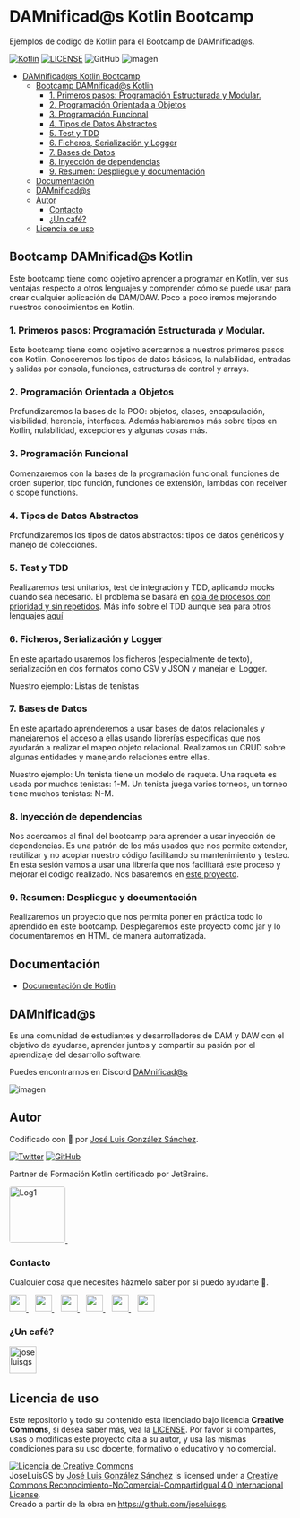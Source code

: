 # DAMnificad@s Kotlin Bootcamp

Ejemplos de código de Kotlin para el Bootcamp de DAMnificad@s.

[![Kotlin](https://img.shields.io/badge/Code-Kotlin-blueviolet)](https://kotlinlang.org/)
[![LICENSE](https://img.shields.io/badge/Lisence-CC-%23e64545)](https://joseluisgs.github.io/docs/license/)
![GitHub](https://img.shields.io/github/last-commit/joseluisgs/Kotlin-Bootcamp-DAMnificados)
![imagen](https://repository-images.githubusercontent.com/3432266/7e79bf80-7aa6-11eb-9cbd-d7bda7eaf1aa)

- [DAMnificad@s Kotlin Bootcamp](#damnificads-kotlin-bootcamp)
  - [Bootcamp DAMnificad@s Kotlin](#bootcamp-damnificads-kotlin)
    - [1. Primeros pasos: Programación Estructurada y Modular.](#1-primeros-pasos-programación-estructurada-y-modular)
    - [2. Programación Orientada a Objetos](#2-programación-orientada-a-objetos)
    - [3. Programación Funcional](#3-programación-funcional)
    - [4. Tipos de Datos Abstractos](#4-tipos-de-datos-abstractos)
    - [5. Test y TDD](#5-test-y-tdd)
    - [6. Ficheros, Serialización y Logger](#6-ficheros-serialización-y-logger)
    - [7. Bases de Datos](#7-bases-de-datos)
    - [8. Inyección de dependencias](#8-inyección-de-dependencias)
    - [9. Resumen: Despliegue y documentación](#9-resumen-despliegue-y-documentación)
  - [Documentación](#documentación)
  - [DAMnificad@s](#damnificads)
  - [Autor](#autor)
    - [Contacto](#contacto)
    - [¿Un café?](#un-café)
  - [Licencia de uso](#licencia-de-uso)

## Bootcamp DAMnificad@s Kotlin
Este bootcamp tiene como objetivo aprender a programar en Kotlin, ver sus ventajas respecto a otros lenguajes y comprender cómo se puede usar para crear cualquier aplicación de DAM/DAW. Poco a poco iremos mejorando nuestros conocimientos en Kotlin.

### 1. Primeros pasos: Programación Estructurada y Modular.
Este bootcamp tiene como objetivo acercarnos a nuestros primeros pasos con Kotlin. Conoceremos los tipos de datos básicos, la nulabilidad, entradas y salidas por consola, funciones, estructuras de control y arrays.

### 2. Programación Orientada a Objetos
Profundizaremos la bases de la POO: objetos, clases, encapsulación, visibilidad, herencia, interfaces. Además hablaremos más sobre tipos en Kotlin, nulabilidad, excepciones y algunas cosas más.

### 3. Programación Funcional
Comenzaremos con la bases de la programación funcional: funciones de orden superior, tipo función, funciones de extensión, lambdas con receiver o scope functions.

### 4. Tipos de Datos Abstractos
Profundizaremos los tipos de datos abstractos: tipos de datos genéricos y manejo de colecciones.

### 5. Test y TDD
Realizaremos test unitarios, test de integración y TDD, aplicando mocks cuando sea necesario. El problema se basará en [cola de procesos con prioridad y sin repetidos](https://github.com/joseluisgs/Prueba-Tecnica-Cola-Prioridad-Sin-Repetidos-Kotlin).
Más info sobre el TDD aunque sea para otros lenguajes [aquí](https://github.com/joseluisgs/testing-js-jest#principios-del-tdd) 

### 6. Ficheros, Serialización y Logger
En este apartado usaremos los ficheros (especialmente de texto), serialización en dos formatos como CSV y JSON y manejar el Logger.

Nuestro ejemplo: Listas de tenistas

### 7. Bases de Datos
En este apartado aprenderemos a usar bases de datos relacionales y manejaremos el acceso a ellas usando librerías específicas que nos ayudarán a realizar el mapeo objeto relacional. Realizamos un CRUD sobre algunas entidades y manejando relaciones entre ellas.

Nuestro ejemplo: Un tenista tiene un modelo de raqueta. Una raqueta es usada por muchos tenistas: 1-M. Un tenista juega varios torneos, un torneo tiene muchos tenistas: N-M.

### 8. Inyección de dependencias
Nos acercamos al final del bootcamp para aprender a usar inyección de dependencias. Es una patrón de los más usados que nos permite extender, reutilizar y no acoplar nuestro código facilitando su mantenimiento y testeo. En esta sesión vamos a usar una librería que nos facilitará este proceso y mejorar el código realizado. Nos basaremos en [este proyecto](https://github.com/joseluisgs/Kotlin-DI-Ejemplos).

### 9. Resumen: Despliegue y documentación
Realizaremos un proyecto que nos permita poner en práctica todo lo aprendido en este bootcamp. Desplegaremos este proyecto como jar y lo documentaremos en HTML de manera automatizada.


## Documentación
- [Documentación de Kotlin](https://kotlinlang.org/docs/home.html)

## DAMnificad@s
Es una comunidad de estudiantes y desarrolladores de DAM y DAW con el objetivo de ayudarse, aprender juntos y compartir su pasión por el aprendizaje del desarrollo software.

Puedes encontrarnos en Discord [DAMnificad@s](https://discord.gg/HWf9f4gc)

![imagen](https://pbs.twimg.com/media/FCFV4W6WQAQTANd?format=jpg)

## Autor

Codificado con :sparkling_heart: por [José Luis González Sánchez](https://twitter.com/joseluisgonsan). 

[![Twitter](https://img.shields.io/twitter/follow/joseluisgonsan?style=social)](https://twitter.com/joseluisgonsan)
[![GitHub](https://img.shields.io/github/followers/joseluisgs?style=social)](https://github.com/joseluisgs)

Partner de Formación Kotlin certificado por JetBrains.

 <a href="https://www.jetbrains.com/es-es/company/partners/kotlin/" target="_blank"> 
    <img loading="lazy" style="border-radius: 0.25rem;" 
      src="https://i.imgur.com/Ca7Yu1B.png" alt="Log1" height="100"
      borderRadius='1rem' boxShadow = '0 5px 18px rgba(0,0,0,0.3)'>
  </a> &nbsp;

### Contacto
<p>
  Cualquier cosa que necesites házmelo saber por si puedo ayudarte 💬.
</p>
<p>
 <a href="https://joseluisgs.github.io/" target="_blank">
        <img src="https://joseluisgs.github.io/img/favicon.png" 
    height="30">
    </a>  &nbsp;&nbsp;
    <a href="https://github.com/joseluisgs" target="_blank">
        <img src="https://distreau.com/github.svg" 
    height="30">
    </a> &nbsp;&nbsp;
        <a href="https://twitter.com/joseluisgonsan" target="_blank">
        <img src="https://i.imgur.com/U4Uiaef.png" 
    height="30">
    </a> &nbsp;&nbsp;
    <a href="https://www.linkedin.com/in/joseluisgonsan" target="_blank">
        <img src="https://upload.wikimedia.org/wikipedia/commons/thumb/c/ca/LinkedIn_logo_initials.png/768px-LinkedIn_logo_initials.png" 
    height="30">
    </a>  &nbsp;&nbsp;
    <a href="https://discordapp.com/users/joseluisgs#3560" target="_blank">
        <img src="https://logodownload.org/wp-content/uploads/2017/11/discord-logo-4-1.png" 
    height="30"> 
    </a> &nbsp;&nbsp;
    <a href="https://g.dev/joseluisgs" target="_blank">
        <img loading="lazy" src="https://googlediscovery.com/wp-content/uploads/google-developers.png" 
    height="30">
    </a>    
</p>

### ¿Un café?
<p><a href="https://www.buymeacoffee.com/joseluisgs"> <img align="left" src="https://cdn.buymeacoffee.com/buttons/v2/default-blue.png" height="48" alt="joseluisgs" /></a></p><br><br><br>

## Licencia de uso

Este repositorio y todo su contenido está licenciado bajo licencia **Creative Commons**, si desea saber más, vea la [LICENSE](https://joseluisgs.github.io/docs/license/). Por favor si compartes, usas o modificas este proyecto cita a su autor, y usa las mismas condiciones para su uso docente, formativo o educativo y no comercial.

<a rel="license" href="http://creativecommons.org/licenses/by-nc-sa/4.0/"><img alt="Licencia de Creative Commons" style="border-width:0" src="https://i.creativecommons.org/l/by-nc-sa/4.0/88x31.png" /></a><br /><span xmlns:dct="http://purl.org/dc/terms/" property="dct:title">JoseLuisGS</span> by <a xmlns:cc="http://creativecommons.org/ns#" href="https://joseluisgs.github.io/" property="cc:attributionName" rel="cc:attributionURL">José Luis González Sánchez</a> is licensed under a <a rel="license" href="http://creativecommons.org/licenses/by-nc-sa/4.0/">Creative Commons Reconocimiento-NoComercial-CompartirIgual 4.0 Internacional License</a>.<br />Creado a partir de la obra en <a xmlns:dct="http://purl.org/dc/terms/" href="https://github.com/joseluisgs" rel="dct:source">https://github.com/joseluisgs</a>.